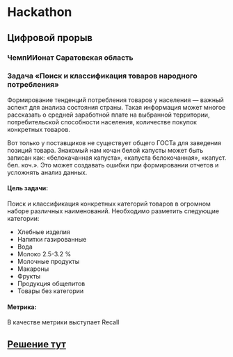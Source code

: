 # Hackathon

## Цифровой прорыв
### ЧемпИИонат Саратовская область
### Задача «Поиск и классификация товаров народного потребления»

Формирование тенденций потребления товаров у населения — важный аспект для анализа состояния страны. Такая информация может многое рассказать о средней заработной плате на выбранной территории, потребительской способности населения, количестве покупок конкретных товаров.

Вот только у поставщиков не существует общего ГОСТа для заведения позиций товара. Знакомый нам кочан белой капусты может быть записан как: «белокачанная капуста», «капуста белокочанная», «капуст. бел. коч.». Это может создавать ошибки при формировании отчетов и усложнять анализ данных.

#### Цель задачи:
Поиск и классификация конкретных категорий товаров в огромном наборе различных наименований. Необходимо разметить следующие категории:
- Хлебные изделия
- Напитки газированные
- Вода
- Молоко 2.5-3.2 %
- Молочные продукты
- Макароны
- Фрукты
- Продукция общепитов
- Товары без категории

#### Метрика:
В качестве метрики выступает Recall

## [Решение тут](https://github.com/chusovalex/Hakaton_Saratovskaya_oblast/blob/main/saratov_rosstat_2022_09_18_github.ipynb)
